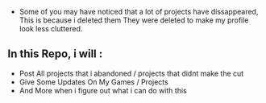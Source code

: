 
- Some of you may have noticed that a lot of projects have dissappeared, This is because i deleted them
They were deleted to make my profile look less cluttered.

## In this Repo, i will :
 - Post All projects that i abandoned / projects that didnt make the cut
 - Give Some Updates On My Games / Projects
 - And More when i figure out what i can do with this
